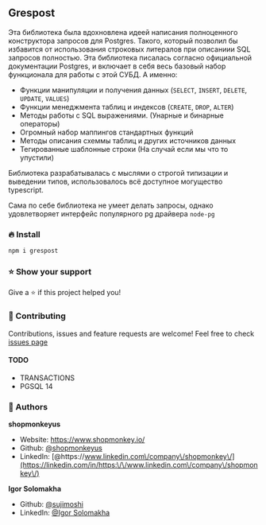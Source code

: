 ## Grespost

Эта библиотека была вдохновлена идеей написания полноценного конструктора запросов для Postgres. Такого, который позволил бы избавится от использования строковых литералов при описаниии SQL запросов полностью.
Эта библиотека писалась согласно официальной документации Postgres, и включает в себя весь базовый набор функционала для работы с этой СУБД. 
А именно:
- Функции манипуляции и получения данных (`SELECT`, `INSERT`, `DELETE`, `UPDATE`, `VALUES`)
- Функции менеджмента таблиц и индексов (`CREATE`, `DROP`, `ALTER`)
- Методы работы с SQL выражениями. (Унарные и бинарные операторы)
- Огромный набор маппингов стандартных функций
- Методы описания схеммы таблиц и других источников данных
- Тегированные шаблонные строки (На случай если мы что то упустили)

Библиотека разрабатывалась с мыслями о строгой типизации и выведении типов, использовалось всё доступное могущество typescript.

Сама по себе библиотека не умеет делать запросы, однако удовлетворяет интерфейс популярного pg драйвера `node-pg`

### 🔥 Install

```sh
npm i grespost
```

### ⭐️ Show your support

Give a ⭐️ if this project helped you!

### 🤝 Contributing

Contributions, issues and feature requests are welcome!
Feel free to check [issues page](https://github.com/shopmonkeyus/grespost/issues)

#### TODO
- TRANSACTIONS
- PGSQL 14


### 👤 Authors

**shopmonkeyus**

* Website: https://www.shopmonkey.io/
* Github: [@shopmonkeyus](https://github.com/shopmonkeyus)
* LinkedIn: [@https:\/\/www.linkedin.com\/company\/shopmonkey\/](https://linkedin.com/in/https:\/\/www.linkedin.com\/company\/shopmonkey\/)

**Igor Solomakha**

* Github: [@sujimoshi](https://github.com/Sujimoshi)
* LinkedIn: [@Igor Solomakha](https://www.linkedin.com/in/isolomakha/)
